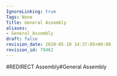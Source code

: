 ```yaml
---
IgnoreLinking: true
Tags: None
Title: General Assembly
aliases:
- General_Assembly
draft: false
revision_date: 2020-05-10 14:37:05+00:00
revision_id: 79462
---
```


#REDIRECT Assembly#General Assembly